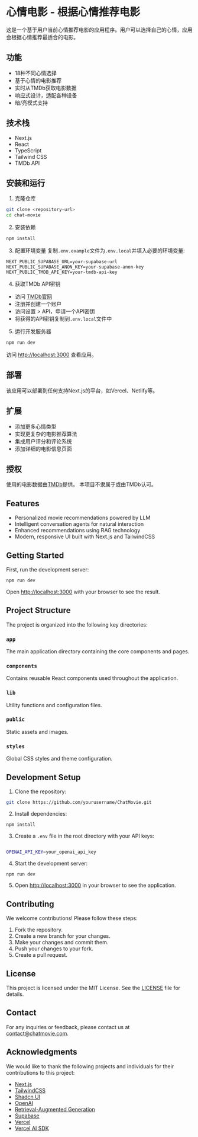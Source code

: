 # 心情电影 - 根据心情推荐电影

这是一个基于用户当前心情推荐电影的应用程序。用户可以选择自己的心情，应用会根据心情推荐最适合的电影。

## 功能

- 18种不同心情选择
- 基于心情的电影推荐
- 实时从TMDb获取电影数据
- 响应式设计，适配各种设备
- 暗/亮模式支持

## 技术栈

- Next.js
- React
- TypeScript
- Tailwind CSS
- TMDb API

## 安装和运行

1. 克隆仓库
```bash
git clone <repository-url>
cd chat-movie
```

2. 安装依赖
```bash
npm install
```

3. 配置环境变量
复制`.env.example`文件为`.env.local`并填入必要的环境变量:
```
NEXT_PUBLIC_SUPABASE_URL=your-supabase-url
NEXT_PUBLIC_SUPABASE_ANON_KEY=your-supabase-anon-key
NEXT_PUBLIC_TMDB_API_KEY=your-tmdb-api-key
```

4. 获取TMDb API密钥
- 访问 [TMDb官网](https://www.themoviedb.org/)
- 注册并创建一个账户
- 访问设置 > API，申请一个API密钥
- 将获得的API密钥复制到`.env.local`文件中

5. 运行开发服务器
```bash
npm run dev
```

访问 [http://localhost:3000](http://localhost:3000) 查看应用。

## 部署

该应用可以部署到任何支持Next.js的平台，如Vercel、Netlify等。

## 扩展

- 添加更多心情类型
- 实现更复杂的电影推荐算法
- 集成用户评分和评论系统
- 添加详细的电影信息页面

## 授权

使用的电影数据由[TMDb](https://www.themoviedb.org/)提供。
本项目不隶属于或由TMDb认可。

## Features

- Personalized movie recommendations powered by LLM
- Intelligent conversation agents for natural interaction
- Enhanced recommendations using RAG technology
- Modern, responsive UI built with Next.js and TailwindCSS

## Getting Started

First, run the development server:

```bash
npm run dev
```

Open [http://localhost:3000](http://localhost:3000) with your browser to see the result.

## Project Structure

The project is organized into the following key directories:

### `app`

The main application directory containing the core components and pages.

### `components`

Contains reusable React components used throughout the application.

### `lib`

Utility functions and configuration files.

### `public`

Static assets and images.

### `styles`

Global CSS styles and theme configuration.

## Development Setup

1. Clone the repository:

```bash
git clone https://github.com/yourusername/ChatMovie.git
```

2. Install dependencies:

```bash
npm install
```

3. Create a `.env` file in the root directory with your API keys:

```bash

OPENAI_API_KEY=your_openai_api_key
```

4. Start the development server:

```bash
npm run dev
```

5. Open [http://localhost:3000](http://localhost:3000) in your browser to see the application.

## Contributing

We welcome contributions! Please follow these steps:

1. Fork the repository.
2. Create a new branch for your changes.
3. Make your changes and commit them.
4. Push your changes to your fork.  
5. Create a pull request.

## License

This project is licensed under the MIT License. See the [LICENSE](LICENSE) file for details.

## Contact

For any inquiries or feedback, please contact us at [contact@chatmovie.com](mailto:contact@chatmovie.com).

## Acknowledgments

We would like to thank the following projects and individuals for their contributions to this project:

- [Next.js](https://nextjs.org)
- [TailwindCSS](https://tailwindcss.com)
- [Shadcn UI](https://ui.shadcn.com)
- [OpenAI](https://openai.com)
- [Retrieval-Augmented Generation](https://arxiv.org/abs/2003.14373)
- [Supabase](https://supabase.com)
- [Vercel](https://vercel.com)
- [Vercel AI SDK](https://sdk.vercel.ai)